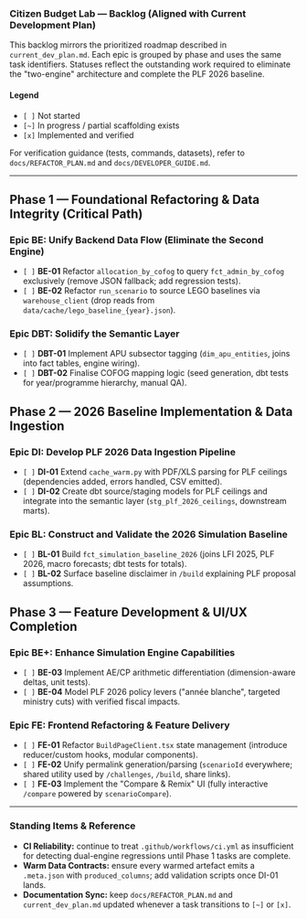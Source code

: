 ### Citizen Budget Lab — Backlog (Aligned with Current Development Plan)

This backlog mirrors the prioritized roadmap described in `current_dev_plan.md`. Each epic is grouped by phase and uses the same task identifiers. Statuses reflect the outstanding work required to eliminate the "two-engine" architecture and complete the PLF 2026 baseline.

#### Legend

- `[ ]` Not started
- `[~]` In progress / partial scaffolding exists
- `[x]` Implemented and verified

For verification guidance (tests, commands, datasets), refer to `docs/REFACTOR_PLAN.md` and `docs/DEVELOPER_GUIDE.md`.

---

## Phase 1 — Foundational Refactoring & Data Integrity (**Critical Path**)

### Epic BE: Unify Backend Data Flow (Eliminate the Second Engine)
- `[ ]` **BE-01** Refactor `allocation_by_cofog` to query `fct_admin_by_cofog` exclusively (remove JSON fallback; add regression tests).
- `[ ]` **BE-02** Refactor `run_scenario` to source LEGO baselines via `warehouse_client` (drop reads from `data/cache/lego_baseline_{year}.json`).

### Epic DBT: Solidify the Semantic Layer
- `[ ]` **DBT-01** Implement APU subsector tagging (`dim_apu_entities`, joins into fact tables, engine wiring).
- `[ ]` **DBT-02** Finalise COFOG mapping logic (seed generation, dbt tests for year/programme hierarchy, manual QA).

## Phase 2 — 2026 Baseline Implementation & Data Ingestion

### Epic DI: Develop PLF 2026 Data Ingestion Pipeline
- `[ ]` **DI-01** Extend `cache_warm.py` with PDF/XLS parsing for PLF ceilings (dependencies added, errors handled, CSV emitted).
- `[ ]` **DI-02** Create dbt source/staging models for PLF ceilings and integrate into the semantic layer (`stg_plf_2026_ceilings`, downstream marts).

### Epic BL: Construct and Validate the 2026 Simulation Baseline
- `[ ]` **BL-01** Build `fct_simulation_baseline_2026` (joins LFI 2025, PLF 2026, macro forecasts; dbt tests for totals).
- `[ ]` **BL-02** Surface baseline disclaimer in `/build` explaining PLF proposal assumptions.

## Phase 3 — Feature Development & UI/UX Completion

### Epic BE+: Enhance Simulation Engine Capabilities
- `[ ]` **BE-03** Implement AE/CP arithmetic differentiation (dimension-aware deltas, unit tests).
- `[ ]` **BE-04** Model PLF 2026 policy levers ("année blanche", targeted ministry cuts) with verified fiscal impacts.

### Epic FE: Frontend Refactoring & Feature Delivery
- `[ ]` **FE-01** Refactor `BuildPageClient.tsx` state management (introduce reducer/custom hooks, modular components).
- `[ ]` **FE-02** Unify permalink generation/parsing (`scenarioId` everywhere; shared utility used by `/challenges`, `/build`, share links).
- `[ ]` **FE-03** Implement the "Compare & Remix" UI (fully interactive `/compare` powered by `scenarioCompare`).

---

### Standing Items & Reference

- **CI Reliability:** continue to treat `.github/workflows/ci.yml` as insufficient for detecting dual-engine regressions until Phase 1 tasks are complete.
- **Warm Data Contracts:** ensure every warmed artefact emits a `.meta.json` with `produced_columns`; add validation scripts once DI-01 lands.
- **Documentation Sync:** keep `docs/REFACTOR_PLAN.md` and `current_dev_plan.md` updated whenever a task transitions to `[~]` or `[x]`.

